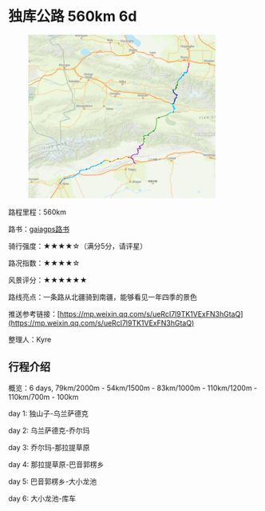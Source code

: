 # 独库公路 560km 6d

<figure><img src="../.gitbook/assets/独库公路.png" alt="" width="375"><figcaption></figcaption></figure>

路程里程：560km

路书：[gaiagps路书](https://www.gaiagps.com/map/?loc=6.3/80.6460/43.0645\&pubLink=7tPYwwrS1SHyGKemNAHFRPmz\&folderId=94c18bbe-bf7b-4b07-bdaa-b8d34d7b4e4b)

骑行强度：★★★★☆（满分5分，请评星）

路况指数：★★★★☆

风景评分：★★★★★★

路线亮点：一条路从北疆骑到南疆，能够看见一年四季的景色

推送参考链接：[https://mp.weixin.qq.com/s/ueRcI7l9TK1VExFN3hGtaQ](https://mp.weixin.qq.com/s/ueRcI7l9TK1VExFN3hGtaQ)

整理人：Kyre



## 行程介绍

概览：6 days, 79km/2000m - 54km/1500m - 83km/1000m - 110km/1200m - 110km/700m - 100km

day 1: 独山子-乌兰萨德克

day 2: 乌兰萨德克-乔尔玛

day 3: 乔尔玛-那拉提草原

day 4: 那拉提草原-巴音郭楞乡

day 5: 巴音郭楞乡-大小龙池

day 6: 大小龙池-库车
